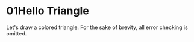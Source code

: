 # 01Hello Triangle

Let's draw a colored triangle. For the sake of brevity, all error checking is omitted. 